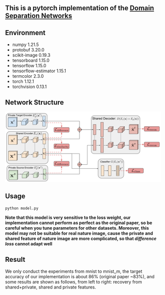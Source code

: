 ## This is a pytorch implementation of the [Domain Separation Networks](https://arxiv.org/abs/1608.06019)

## Environment
- numpy                1.21.5
- protobuf             3.20.0
- scikit-image         0.19.3
- tensorboard          1.15.0
- tensorflow           1.15.0
- tensorflow-estimator 1.15.1
- termcolor            2.3.0
- torch                1.12.1
- torchvision          0.13.1

## Network Structure

![model](./extra/model.jpg)

## Usage

`python model.py`

**Note that this model is very sensitive to the loss weight, our implementation cannot perform as perfect as the
original paper, so be careful when you tune parameters for other datasets. Moreover, this model may not be suitable
for real nature image, cause the private and shared feature of nature image are more complicated, so that *difference 
loss* cannot adapt well** 

## Result

We only conduct the experiments from mnist to mnist_m, the target accuracy of our implementation is about 86% (original
paper ~83%), and some results are shown as follows, from left to right: recovery from shared+private, shared and private
features.
